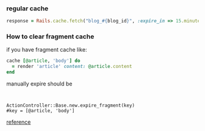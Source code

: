 ### regular cache


```ruby
response = Rails.cache.fetch("blog_#{blog_id}", :expire_in => 15.minutes){client.get_blog(blog_id)}
```


### How to clear fragment cache

if you have fragment cache like:

```ruby
cache [@article, 'body'] do
  = render 'article' content: @article.content
end

```

manually expire should be

```


ActionController::Base.new.expire_fragment(key)
#key = [@article, 'body']
```

[reference](http://api.rubyonrails.org/classes/ActionController/Caching/Fragments.html#M000438)
